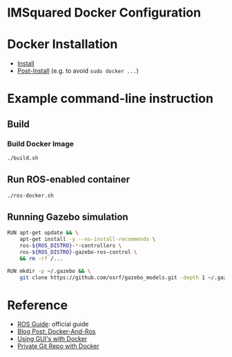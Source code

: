 # IMSquared Docker Configuration

# Docker Installation

* [Install](https://docs.docker.com/engine/install/ubuntu/ )
* [Post-Install](https://docs.docker.com/engine/install/linux-postinstall/) (e.g. to avoid `sudo docker ...`)

# Example command-line instruction

## Build

### Build Docker Image

```bash
./build.sh
```

## Run ROS-enabled container

```bash
./ros-docker.sh
```

## Running Gazebo simulation

```bash
RUN apt-get update && \
    apt-get install -y --no-install-recommends \
    ros-${ROS_DISTRO}-*-controllers \
    ros-${ROS_DISTRO}-gazebo-ros-control \
    && rm -rf /...

RUN mkdir -p ~/.gazebo && \
    git clone https://github.com/osrf/gazebo_models.git -depth 1 ~/.gazebo/models
```

# Reference

* [ROS Guide](http://wiki.ros.org/docker/Tutorials/Docker): official guide
* [Blog Post: Docker-And-Ros](https://roboticseabass.com/2021/04/21/docker-and-ros/)
* [Using GUI's with Docker](http://wiki.ros.org/docker/Tutorials/GUI)
* [Private Git Repo with Docker](https://vsupalov.com/better-docker-private-git-ssh/)
